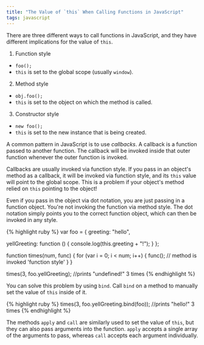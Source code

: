 ```yaml
---
title: "The Value of `this` When Calling Functions in JavaScript"
tags: javascript
---
```


There are three different ways to call functions in JavaScript, and they have different implications for the value of `this`.

1. Function style
  * `foo();`
  * `this` is set to the global scope (usually `window`).
2. Method style
  * `obj.foo();`
  * `this` is set to the object on which the method is called.
3. Constructor style
  * `new foo();`
  * `this` is set to the new instance that is being created.

  
A common pattern in JavaScript is to use <em>callbacks</em>. A callback is a function passed to another function. The callback will be invoked inside that outer function whenever the outer function is invoked.

Callbacks are usually invoked via function style. If you pass in an object's method as a callback, it will be invoked via function style, and its `this` value will point to the global scope. This is a problem if your object's method relied on `this` pointing to the object!

Even if you pass in the object via dot notation, you are just passing in a function object. You're not invoking the function via method style. The dot notation simply points you to the correct function object, which can then be invoked in any style.

{% highlight ruby %}
var foo = {
  greeting: "hello",
  
  yellGreeting: function () {
    console.log(this.greeting + "!");
  }
};

function times(num, func) {
  for (var i = 0; i < num; i++) {
    func(); // method is invoked 'function style'
  }
}

times(3, foo.yellGreeting); //prints "undefined!" 3 times
{% endhighlight %}

You can solve this problem by using `bind`. Call `bind` on a method to manually set the value of `this` inside of it.

{% highlight ruby %}
times(3, foo.yellGreeting.bind(foo)); //prints "hello!" 3 times
{% endhighlight %}
 
The methods `apply` and `call` are similarly used to set the value of `this`, but they can also pass arguments into the function. `apply` accepts a single array of the arguments to pass, whereas `call` accepts each argument individually.